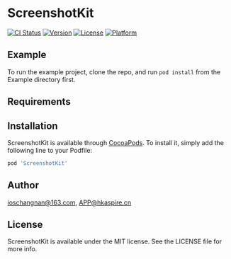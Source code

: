 # ScreenshotKit

[![CI Status](https://img.shields.io/travis/ioschangnan@163.com/ScreenshotKit.svg?style=flat)](https://travis-ci.org/ioschangnan@163.com/ScreenshotKit)
[![Version](https://img.shields.io/cocoapods/v/ScreenshotKit.svg?style=flat)](https://cocoapods.org/pods/ScreenshotKit)
[![License](https://img.shields.io/cocoapods/l/ScreenshotKit.svg?style=flat)](https://cocoapods.org/pods/ScreenshotKit)
[![Platform](https://img.shields.io/cocoapods/p/ScreenshotKit.svg?style=flat)](https://cocoapods.org/pods/ScreenshotKit)

## Example

To run the example project, clone the repo, and run `pod install` from the Example directory first.

## Requirements

## Installation

ScreenshotKit is available through [CocoaPods](https://cocoapods.org). To install
it, simply add the following line to your Podfile:

```ruby
pod 'ScreenshotKit'
```

## Author

ioschangnan@163.com, APP@hkaspire.cn

## License

ScreenshotKit is available under the MIT license. See the LICENSE file for more info.
